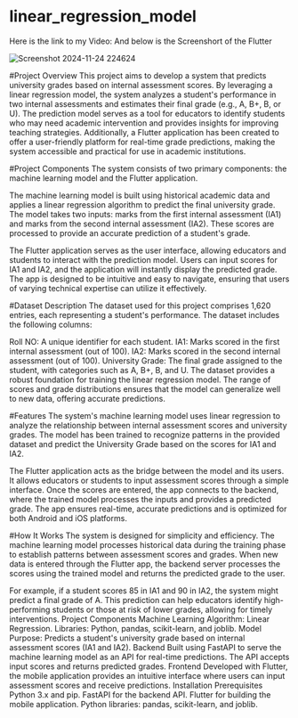 # linear_regression_model
Here is the link to my Video: 
And below is the Screenshort of the Flutter





![Screenshot 2024-11-24 224624](https://github.com/user-attachments/assets/119c71aa-3ffd-486b-977f-43bdea4d9928)
















#Project Overview
This project aims to develop a system that predicts university grades based on internal assessment scores. By leveraging a linear regression model, the system analyzes a student's performance in two internal assessments and estimates their final grade (e.g., A, B+, B, or U). The prediction model serves as a tool for educators to identify students who may need academic intervention and provides insights for improving teaching strategies. Additionally, a Flutter application has been created to offer a user-friendly platform for real-time grade predictions, making the system accessible and practical for use in academic institutions.

#Project Components
The system consists of two primary components: the machine learning model and the Flutter application.

The machine learning model is built using historical academic data and applies a linear regression algorithm to predict the final university grade. The model takes two inputs: marks from the first internal assessment (IA1) and marks from the second internal assessment (IA2). These scores are processed to provide an accurate prediction of a student's grade.

The Flutter application serves as the user interface, allowing educators and students to interact with the prediction model. Users can input scores for IA1 and IA2, and the application will instantly display the predicted grade. The app is designed to be intuitive and easy to navigate, ensuring that users of varying technical expertise can utilize it effectively.

#Dataset Description
The dataset used for this project comprises 1,620 entries, each representing a student's performance. The dataset includes the following columns:

Roll NO: A unique identifier for each student.
IA1: Marks scored in the first internal assessment (out of 100).
IA2: Marks scored in the second internal assessment (out of 100).
University Grade: The final grade assigned to the student, with categories such as A, B+, B, and U.
The dataset provides a robust foundation for training the linear regression model. The range of scores and grade distributions ensures that the model can generalize well to new data, offering accurate predictions.

#Features
The system's machine learning model uses linear regression to analyze the relationship between internal assessment scores and university grades. The model has been trained to recognize patterns in the provided dataset and predict the University Grade based on the scores for IA1 and IA2.

The Flutter application acts as the bridge between the model and its users. It allows educators or students to input assessment scores through a simple interface. Once the scores are entered, the app connects to the backend, where the trained model processes the inputs and provides a predicted grade. The app ensures real-time, accurate predictions and is optimized for both Android and iOS platforms.

#How It Works
The system is designed for simplicity and efficiency. The machine learning model processes historical data during the training phase to establish patterns between assessment scores and grades. When new data is entered through the Flutter app, the backend server processes the scores using the trained model and returns the predicted grade to the user.

For example, if a student scores 85 in IA1 and 90 in IA2, the system might predict a final grade of A. This prediction can help educators identify high-performing students or those at risk of lower grades, allowing for timely interventions.
Project Components
Machine Learning
Algorithm: Linear Regression.
Libraries: Python, pandas, scikit-learn, and joblib.
Model Purpose: Predicts a student's university grade based on internal assessment scores (IA1 and IA2).
Backend
Built using FastAPI to serve the machine learning model as an API for real-time predictions.
The API accepts input scores and returns predicted grades.
Frontend
Developed with Flutter, the mobile application provides an intuitive interface where users can input assessment scores and receive predictions.
Installation Prerequisites
Python 3.x and pip.
FastAPI for the backend API.
Flutter for building the mobile application.
Python libraries: pandas, scikit-learn, and joblib.


